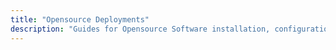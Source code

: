 ```yaml
---
title: "Opensource Deployments"
description: "Guides for Opensource Software installation, configuration, and system setup across different distributions"
---
```

